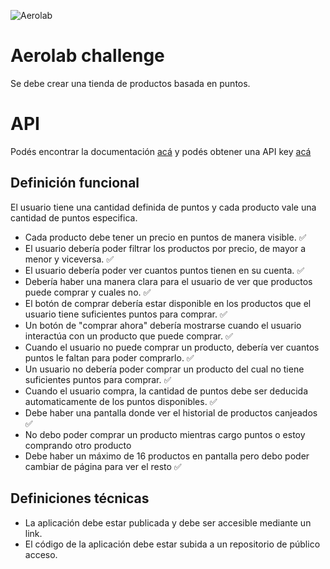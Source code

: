 ![Aerolab](./src/assets/logo.svg "Aerolab")

# Aerolab challenge
Se debe crear una tienda de productos basada en puntos.

# API
Podés encontrar la documentación [acá](https://aerolabchallenge.docs.apiary.io/) y podés obtener una API key [acá](https://aerolab.co/coding-challenge)

## Definición funcional
El usuario tiene una cantidad definida de puntos y cada producto vale una cantidad de puntos especifica.

* Cada producto debe tener un precio en puntos de manera visible. ✅
* El usuario debería poder filtrar los productos por precio, de mayor a menor y viceversa. ✅
* El usuario debería poder ver cuantos puntos tienen en su cuenta. ✅
* Debería haber una manera clara para el usuario de ver que productos puede comprar y cuales no. ✅
* El botón de comprar debería estar disponible en los productos que el usuario tiene suficientes puntos para comprar. ✅
* Un botón de "comprar ahora" debería mostrarse cuando el usuario interactúa con un producto que puede comprar. ✅
* Cuando el usuario no puede comprar un producto, debería ver cuantos puntos le faltan para poder comprarlo. ✅
* Un usuario no debería poder comprar un producto del cual no tiene suficientes puntos para comprar. ✅
* Cuando el usuario compra, la cantidad de puntos debe ser deducida automaticamente de los puntos disponibles. ✅
* Debe haber una pantalla donde ver el historial de productos canjeados ✅
* No debo poder comprar un producto mientras cargo puntos o estoy comprando otro producto
* Debe haber un máximo de 16 productos en pantalla pero debo poder cambiar de página para ver el resto ✅

## Definiciones técnicas
* La aplicación debe estar publicada y debe ser accesible mediante un link.
* El código de la aplicación debe estar subida a un repositorio de público acceso.
